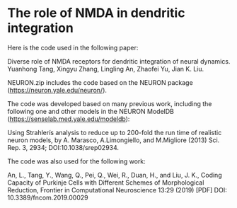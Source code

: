 # The role of NMDA in dendritic integration

Here is the code used in the following paper:

Diverse role of NMDA receptors for dendritic integration of neural dynamics. Yuanhong Tang, Xingyu Zhang, Lingling An, Zhaofei Yu, 
Jian K. Liu.

NEURON.zip includes the code based on the NEURON package (https://neuron.yale.edu/neuron/). 

The code was developed based on many previous work, including the following one and other models in the NEURON ModelDB (https://senselab.med.yale.edu/modeldb):

Using Strahlerís analysis to reduce up to 200-fold the run time of realistic neuron models, by A. Marasco, A.Limongiello, and M.Migliore
(2013) Sci. Rep. 3, 2934; DOI:10.1038/srep02934.

The code was also used for the following work: 

An, L., Tang, Y., Wang, Q., Pei, Q., Wei, R., Duan, H., and Liu, J. K., Coding Capacity of Purkinje Cells with Different Schemes of Morphological Reduction, Frontier in Computational Neuroscience 13:29 (2019) [PDF] DOI: 10.3389/fncom.2019.00029


